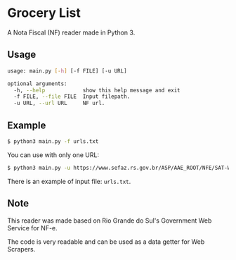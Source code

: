 # Grocery List

A Nota Fiscal (NF) reader made in Python 3.

## Usage
```bash
usage: main.py [-h] [-f FILE] [-u URL]

optional arguments:
  -h, --help            show this help message and exit
  -f FILE, --file FILE  Input filepath.
  -u URL, --url URL     NF url.
```

## Example
```bash
$ python3 main.py -f urls.txt
```

You can use with only one URL:
```bash
$ python3 main.py -u https://www.sefaz.rs.gov.br/ASP/AAE_ROOT/NFE/SAT-WEB-NFE-NFC_QRCODE_1.asp?chNFe=43160393015006000970651030000431701166480721&nVersao=100&tpAmb=1&cDest=03325042040&dhEmi=323031362d30332d32385431343a32303a31312d30333a3030&vNF=49.27&vICMS=1.04&digVal=4b4a505a61377366486b59645035754554676c527a366c443336413d&cIdToken=000001&cHashQRCode=9AAD1C95C0F3D4E49132BE771FDED30D775B7010
```

There is an example of input file: `urls.txt`.

## Note
This reader was made based on Rio Grande do Sul's Government Web Service for NF-e.

The code is very readable and can be used as a data getter for Web Scrapers.
